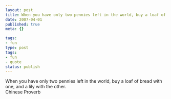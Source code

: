 ```yaml
---
layout: post
title: When you have only two pennies left in the world, buy a loaf of bread with one, and a lily with the other.
date: 2007-04-01
published: true
meta: {}

tags:
- fun
type: post
tags:
- fun
- quote
status: publish
---
```

When you have only two pennies left in the world, buy a loaf of bread with one, and a lily with the other.<br />Chinese Proverb
